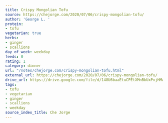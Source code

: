 ```yaml
---
title: Crispy Mongolian Tofu
source: https://chejorge.com/2020/07/06/crispy-mongolian-tofu/
author: 'George L. '
protein:
- tofu
vegetarian: true
herbs:
- ginger
- scallions
day_of_week: weekday
feeds: 0
rating: 1
category: dinner
url: "/notes/chejorge.com/crispy-mongolian-tofu.html"
external_url: https://chejorge.com/2020/07/06/crispy-mongolian-tofu/
drive_url: https://drive.google.com/file/d/148U6baaEtuCPEtXMnBbUxPvjHMw0khU4/view?usp=drive_link
tags:
- tofu
- vegetarian
- ginger
- scallions
- weekday
source_index_title: Che Jorge
---
```



